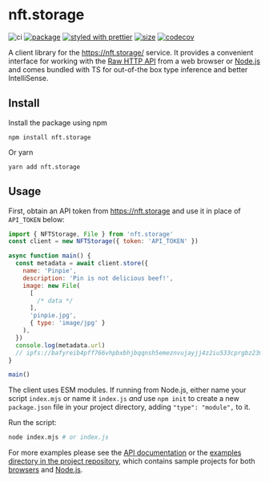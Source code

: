 # nft.storage

![ci][ci.icon]
[![package][version.icon]][package.url]
[![styled with prettier][prettier.icon]][prettier.url]
[![size][size.icon]][size.url]
[![codecov][cov.icon]][cov.url]

A client library for the https://nft.storage/ service. It provides a convenient interface for working with the [Raw HTTP API][] from a web browser or [Node.js][] and comes bundled with TS for out-of-the box type inference and better IntelliSense.

## Install

Install the package using npm

```
npm install nft.storage
```

Or yarn

```
yarn add nft.storage
```

## Usage

First, obtain an API token from https://nft.storage and use it in place of `API_TOKEN` below:

```js
import { NFTStorage, File } from 'nft.storage'
const client = new NFTStorage({ token: 'API_TOKEN' })

async function main() {
  const metadata = await client.store({
    name: 'Pinpie',
    description: 'Pin is not delicious beef!',
    image: new File(
      [
        /* data */
      ],
      'pinpie.jpg',
      { type: 'image/jpg' }
    ),
  })
  console.log(metadata.url)
  // ipfs://bafyreib4pff766vhpbxbhjbqqnsh5emeznvujayjj4z2iu533cprgbz23m/metadata.json
}

main()
```

The client uses ESM modules. If running from Node.js, either name your script `index.mjs` or name it `index.js` _and_ use `npm init` to create a new `package.json` file in your project directory, adding `"type": "module",` to it.

Run the script:

```sh
node index.mjs # or index.js
```

For more examples please see the [API documentation](https://nftstorage.github.io/nft.storage/client/) or the [examples directory in the project repository][examples directory], which contains sample projects for both [browsers][examples.browser] and [Node.js][examples.node].

[raw http api]: https://nft.storage/#api-docs
[node.js]: https://nodejs.org/
[api documentation]: https://nftstorage.github.io/nft.storage/client/
[examples directory]: https://github.com/nftstorage/nft.storage/tree/main/examples/client
[examples.node]: https://github.com/nftstorage/nft.storage/tree/main/examples/client/node.js
[examples.browser]: https://github.com/nftstorage/nft.storage/tree/main/examples/client/browser
[ci.icon]: https://github.com/nftstorage/nft.storage/actions/workflows/client.yml/badge.svg
[version.icon]: https://img.shields.io/npm/v/nft.storage.svg
[package.url]: https://npmjs.org/package/nft.storage
[prettier.icon]: https://img.shields.io/badge/styled_with-prettier-ff69b4.svg
[prettier.url]: https://github.com/prettier/prettier
[size.icon]: https://badgen.net/bundlephobia/minzip/nft.storage
[size.url]: https://bundlephobia.com/result?p=nft.storage
[cov.icon]: https://codecov.io/gh/nftstorage/nft.storage/branch/main/graph/badge.svg?token=dU5oWrlqHF
[cov.url]: https://codecov.io/gh/nftstorage/nft.storage
